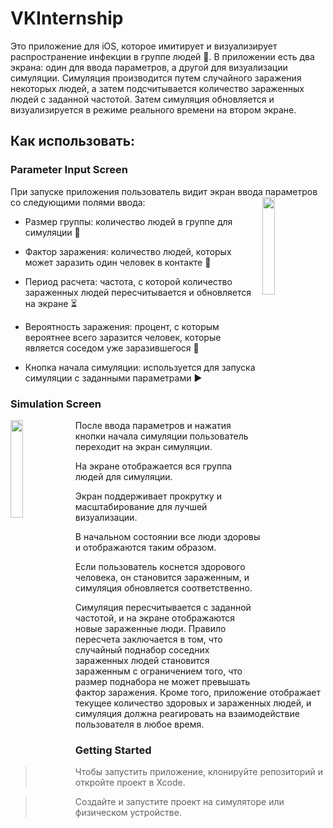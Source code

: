 # VKInternship


Это приложение для iOS, которое имитирует и визуализирует распространение инфекции в группе людей 🦠. В приложении есть два экрана: один для ввода параметров, а другой для визуализации симуляции. 
Симуляция производится путем случайного заражения некоторых людей, а затем подсчитывается количество зараженных людей с заданной частотой. Затем симуляция обновляется и визуализируется в режиме реального времени на втором экране.

## Как использовать:


### Parameter Input Screen

При запуске приложения пользователь видит экран ввода параметров со следующими полями ввода:
<img align="right" width="20%" src="https://github.com/dolludaa/VKInternship/assets/111228178/2fa590ec-c272-4b59-a9f6-fd7c3cd47991.png">

- Размер группы: количество людей в группе для симуляции 🔢

- Фактор заражения: количество людей, которых может заразить один человек в контакте 🤒

- Период расчета: частота, с которой количество зараженных людей пересчитывается и обновляется на экране ⏳

- Вероятность заражения: процент, с которым вероятнее всего заразится человек, которые является соседом уже заразившегося 💯
- Кнопка начала симуляции: используется для запуска симуляции с заданными параметрами ▶️


### Simulation Screen



<img align="left" width="20%" src="https://github.com/dolludaa/VKInternship/assets/111228178/aa74caee-a7e1-4302-8f75-fb520309def3.png">

После ввода параметров и нажатия кнопки начала симуляции пользователь переходит на экран симуляции. 

На экране отображается вся группа людей для симуляции. 

Экран поддерживает прокрутку и масштабирование для лучшей визуализации.

В начальном состоянии все люди здоровы и отображаются таким образом. 

Если пользователь коснется здорового человека, он становится зараженным, и симуляция обновляется соответственно. 


Симуляция пересчитывается с заданной частотой, и на экране отображаются новые зараженные люди. Правило пересчета заключается в том, что случайный поднабор соседних зараженных людей становится зараженным с ограничением того, что размер поднабора не может превышать фактор заражения.
Кроме того, приложение отображает текущее количество здоровых и зараженных людей, и симуляция должна реагировать на взаимодействие пользователя в любое время.






### Getting Started


>Чтобы запустить приложение, клонируйте репозиторий и откройте проект в Xcode. 

>Создайте и запустите проект на симуляторе или физическом устройстве.
